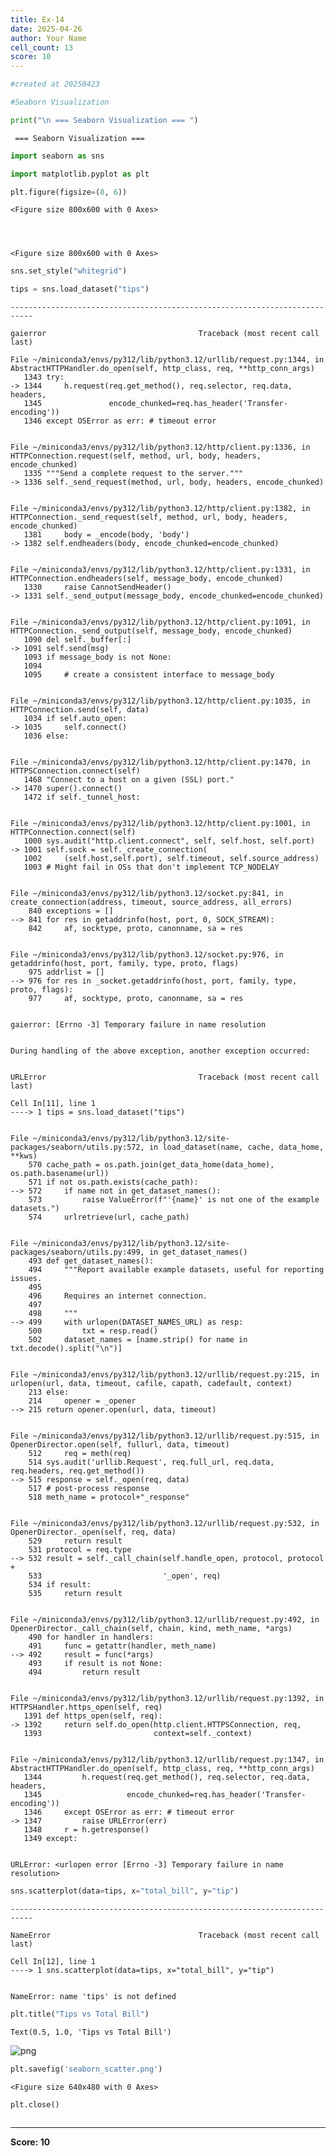 ```yaml
---
title: Ex-14
date: 2025-04-26
author: Your Name
cell_count: 13
score: 10
---
```


```python
#created at 20250423
```


```python
#Seaborn Visualization
```


```python
print("\n === Seaborn Visualization === ")
```

    
     === Seaborn Visualization === 



```python
import seaborn as sns
```


```python
import matplotlib.pyplot as plt
```


```python
plt.figure(figsize=(8, 6))
```




    <Figure size 800x600 with 0 Axes>




    <Figure size 800x600 with 0 Axes>



```python
sns.set_style("whitegrid")
```


```python
tips = sns.load_dataset("tips")
```


    ---------------------------------------------------------------------------

    gaierror                                  Traceback (most recent call last)

    File ~/miniconda3/envs/py312/lib/python3.12/urllib/request.py:1344, in AbstractHTTPHandler.do_open(self, http_class, req, **http_conn_args)
       1343 try:
    -> 1344     h.request(req.get_method(), req.selector, req.data, headers,
       1345               encode_chunked=req.has_header('Transfer-encoding'))
       1346 except OSError as err: # timeout error


    File ~/miniconda3/envs/py312/lib/python3.12/http/client.py:1336, in HTTPConnection.request(self, method, url, body, headers, encode_chunked)
       1335 """Send a complete request to the server."""
    -> 1336 self._send_request(method, url, body, headers, encode_chunked)


    File ~/miniconda3/envs/py312/lib/python3.12/http/client.py:1382, in HTTPConnection._send_request(self, method, url, body, headers, encode_chunked)
       1381     body = _encode(body, 'body')
    -> 1382 self.endheaders(body, encode_chunked=encode_chunked)


    File ~/miniconda3/envs/py312/lib/python3.12/http/client.py:1331, in HTTPConnection.endheaders(self, message_body, encode_chunked)
       1330     raise CannotSendHeader()
    -> 1331 self._send_output(message_body, encode_chunked=encode_chunked)


    File ~/miniconda3/envs/py312/lib/python3.12/http/client.py:1091, in HTTPConnection._send_output(self, message_body, encode_chunked)
       1090 del self._buffer[:]
    -> 1091 self.send(msg)
       1093 if message_body is not None:
       1094 
       1095     # create a consistent interface to message_body


    File ~/miniconda3/envs/py312/lib/python3.12/http/client.py:1035, in HTTPConnection.send(self, data)
       1034 if self.auto_open:
    -> 1035     self.connect()
       1036 else:


    File ~/miniconda3/envs/py312/lib/python3.12/http/client.py:1470, in HTTPSConnection.connect(self)
       1468 "Connect to a host on a given (SSL) port."
    -> 1470 super().connect()
       1472 if self._tunnel_host:


    File ~/miniconda3/envs/py312/lib/python3.12/http/client.py:1001, in HTTPConnection.connect(self)
       1000 sys.audit("http.client.connect", self, self.host, self.port)
    -> 1001 self.sock = self._create_connection(
       1002     (self.host,self.port), self.timeout, self.source_address)
       1003 # Might fail in OSs that don't implement TCP_NODELAY


    File ~/miniconda3/envs/py312/lib/python3.12/socket.py:841, in create_connection(address, timeout, source_address, all_errors)
        840 exceptions = []
    --> 841 for res in getaddrinfo(host, port, 0, SOCK_STREAM):
        842     af, socktype, proto, canonname, sa = res


    File ~/miniconda3/envs/py312/lib/python3.12/socket.py:976, in getaddrinfo(host, port, family, type, proto, flags)
        975 addrlist = []
    --> 976 for res in _socket.getaddrinfo(host, port, family, type, proto, flags):
        977     af, socktype, proto, canonname, sa = res


    gaierror: [Errno -3] Temporary failure in name resolution

    
    During handling of the above exception, another exception occurred:


    URLError                                  Traceback (most recent call last)

    Cell In[11], line 1
    ----> 1 tips = sns.load_dataset("tips")


    File ~/miniconda3/envs/py312/lib/python3.12/site-packages/seaborn/utils.py:572, in load_dataset(name, cache, data_home, **kws)
        570 cache_path = os.path.join(get_data_home(data_home), os.path.basename(url))
        571 if not os.path.exists(cache_path):
    --> 572     if name not in get_dataset_names():
        573         raise ValueError(f"'{name}' is not one of the example datasets.")
        574     urlretrieve(url, cache_path)


    File ~/miniconda3/envs/py312/lib/python3.12/site-packages/seaborn/utils.py:499, in get_dataset_names()
        493 def get_dataset_names():
        494     """Report available example datasets, useful for reporting issues.
        495 
        496     Requires an internet connection.
        497 
        498     """
    --> 499     with urlopen(DATASET_NAMES_URL) as resp:
        500         txt = resp.read()
        502     dataset_names = [name.strip() for name in txt.decode().split("\n")]


    File ~/miniconda3/envs/py312/lib/python3.12/urllib/request.py:215, in urlopen(url, data, timeout, cafile, capath, cadefault, context)
        213 else:
        214     opener = _opener
    --> 215 return opener.open(url, data, timeout)


    File ~/miniconda3/envs/py312/lib/python3.12/urllib/request.py:515, in OpenerDirector.open(self, fullurl, data, timeout)
        512     req = meth(req)
        514 sys.audit('urllib.Request', req.full_url, req.data, req.headers, req.get_method())
    --> 515 response = self._open(req, data)
        517 # post-process response
        518 meth_name = protocol+"_response"


    File ~/miniconda3/envs/py312/lib/python3.12/urllib/request.py:532, in OpenerDirector._open(self, req, data)
        529     return result
        531 protocol = req.type
    --> 532 result = self._call_chain(self.handle_open, protocol, protocol +
        533                           '_open', req)
        534 if result:
        535     return result


    File ~/miniconda3/envs/py312/lib/python3.12/urllib/request.py:492, in OpenerDirector._call_chain(self, chain, kind, meth_name, *args)
        490 for handler in handlers:
        491     func = getattr(handler, meth_name)
    --> 492     result = func(*args)
        493     if result is not None:
        494         return result


    File ~/miniconda3/envs/py312/lib/python3.12/urllib/request.py:1392, in HTTPSHandler.https_open(self, req)
       1391 def https_open(self, req):
    -> 1392     return self.do_open(http.client.HTTPSConnection, req,
       1393                         context=self._context)


    File ~/miniconda3/envs/py312/lib/python3.12/urllib/request.py:1347, in AbstractHTTPHandler.do_open(self, http_class, req, **http_conn_args)
       1344         h.request(req.get_method(), req.selector, req.data, headers,
       1345                   encode_chunked=req.has_header('Transfer-encoding'))
       1346     except OSError as err: # timeout error
    -> 1347         raise URLError(err)
       1348     r = h.getresponse()
       1349 except:


    URLError: <urlopen error [Errno -3] Temporary failure in name resolution>



```python
sns.scatterplot(data=tips, x="total_bill", y="tip")
```


    ---------------------------------------------------------------------------

    NameError                                 Traceback (most recent call last)

    Cell In[12], line 1
    ----> 1 sns.scatterplot(data=tips, x="total_bill", y="tip")


    NameError: name 'tips' is not defined



```python
plt.title("Tips vs Total Bill")
```




    Text(0.5, 1.0, 'Tips vs Total Bill')




    
![png](/pyynotes/images/ex-14_9_1.png)
    



```python
plt.savefig('seaborn_scatter.png')
```


    <Figure size 640x480 with 0 Axes>



```python
plt.close()
```


```python

```


---
**Score: 10**